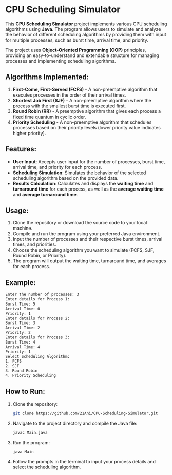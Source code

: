 

# CPU Scheduling Simulator

This **CPU Scheduling Simulator** project implements various CPU scheduling algorithms using **Java**. The program allows users to simulate and analyze the behavior of different scheduling algorithms by providing them with input for multiple processes, such as burst time, arrival time, and priority. 

The project uses **Object-Oriented Programming (OOP)** principles, providing an easy-to-understand and extendable structure for managing processes and implementing scheduling algorithms.

## Algorithms Implemented:
1. **First-Come, First-Served (FCFS)** - A non-preemptive algorithm that executes processes in the order of their arrival times.
2. **Shortest Job First (SJF)** - A non-preemptive algorithm where the process with the smallest burst time is executed first.
3. **Round Robin (RR)** - A preemptive algorithm that gives each process a fixed time quantum in cyclic order.
4. **Priority Scheduling** - A non-preemptive algorithm that schedules processes based on their priority levels (lower priority value indicates higher priority).

## Features:
- **User Input**: Accepts user input for the number of processes, burst time, arrival time, and priority for each process.
- **Scheduling Simulation**: Simulates the behavior of the selected scheduling algorithm based on the provided data.
- **Results Calculation**: Calculates and displays the **waiting time** and **turnaround time** for each process, as well as the **average waiting time** and **average turnaround time**.
  
## Usage:
1. Clone the repository or download the source code to your local machine.
2. Compile and run the program using your preferred Java environment.
3. Input the number of processes and their respective burst times, arrival times, and priorities.
4. Choose the scheduling algorithm you want to simulate (FCFS, SJF, Round Robin, or Priority).
5. The program will output the waiting time, turnaround time, and averages for each process.

## Example:
```bash
Enter the number of processes: 3
Enter details for Process 1:
Burst Time: 5
Arrival Time: 0
Priority: 1
Enter details for Process 2:
Burst Time: 3
Arrival Time: 2
Priority: 2
Enter details for Process 3:
Burst Time: 4
Arrival Time: 4
Priority: 1
Select Scheduling Algorithm:
1. FCFS
2. SJF
3. Round Robin
4. Priority Scheduling
```

## How to Run:
1. Clone the repository:
   ```bash
   git clone https://github.com/21Ani/CPU-Scheduling-Simulator.git
   ```

2. Navigate to the project directory and compile the Java file:
   ```bash
   javac Main.java
   ```

3. Run the program:
   ```bash
   java Main
   ```

4. Follow the prompts in the terminal to input your process details and select the scheduling algorithm.


